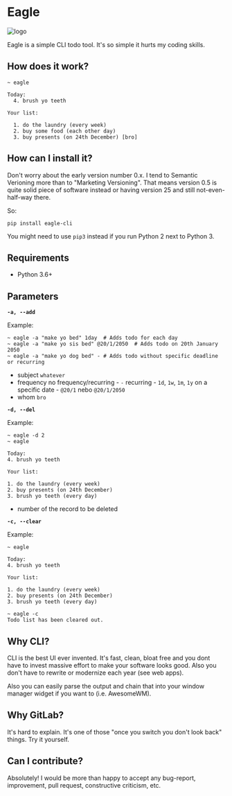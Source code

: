 # Eagle
![logo](https://gitlab.com/n1_/eagle/raw/master/logo.png)

Eagle is a simple CLI todo tool. It's so simple it hurts my coding skills.

## How does it work?
```
~ eagle

Today:
  4. brush yo teeth

Your list:

  1. do the laundry (every week)
  2. buy some food (each other day)
  3. buy presents (on 24th December) [bro]
```

## How can I install it?
Don't worry about the early version number 0.x. I tend to Semantic Verioning more
than to "Marketing Versioning". That means version 0.5 is quite solid piece of
software instead or having version 25 and still not-even-half-way there.

So:

```
pip install eagle-cli
```

You might need to use `pip3` instead if you run Python 2 next to Python 3.

## Requirements
* Python 3.6+

## Parameters
**`-a, --add`**

Example:

```shell
~ eagle -a "make yo bed" 1day  # Adds todo for each day
~ eagle -a "make yo sis bed" @20/1/2050  # Adds todo on 20th January 2050
~ eagle -a "make yo dog bed" - # Adds todo without specific deadline or recurring
```

- subject `whatever`
- frequency
    no frequency/recurring - `-`
    recurring - `1d`, `1w`, `1m`, `1y`
    on a specific date - `@20/1` nebo `@20/1/2050`
- whom `bro`

**`-d, --del`**

Example:

```
~ eagle -d 2
~ eagle

Today:
4. brush yo teeth

Your list:

1. do the laundry (every week)
2. buy presents (on 24th December)
3. brush yo teeth (every day)
```

- number of the record to be deleted

**`-c, --clear`**

Example:

```
~ eagle

Today:
4. brush yo teeth

Your list:

1. do the laundry (every week)
2. buy presents (on 24th December)
3. brush yo teeth (every day)

~ eagle -c
Todo list has been cleared out.
```

## Why CLI?
CLI is the best UI ever invented. It's fast, clean, bloat free and you dont have to
invest massive effort to make your software looks good. Also you don't have to rewrite
or modernize each year (see web apps).

Also you can easily parse the output and chain that into your window manager widget if you
want to (i.e. AwesomeWM).

## Why GitLab?
It's hard to explain. It's one of those "once you switch you don't look back" things.
Try it yourself.

## Can I contribute?
Absolutely! I would be more than happy to accept any bug-report, improvement, pull request,
constructive criticism, etc.
